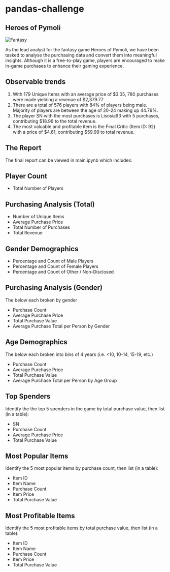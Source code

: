 # pandas-challenge

## Heroes of Pymoli

![Fantasy](https://user-images.githubusercontent.com/85002751/213671948-e3650c19-af3a-4b3a-b75f-fcc58fb0a36e.png)

As the lead analyst for the fantasy game Heroes of Pymoli, we have been tasked to analyse the purchasing data and convert them into meaningful insights.
Although it is a free-to-play game, players are encouraged to make in-game purchases to enhance their gaming experience. 

## Observable trends

1. With 179 Unique Items with an average price of $3.05, 780 purchases were made yielding a revenue of $2,379.77
2. There are a total of 576 players with 84% of players being male. Majority of players are between the age of 20-24 making up 44.79%.
3. The player SN with the most purchases is Lisosia93 with 5 purchases, contributing $18.96 to the total revenue. 
4. The most valuable and profitable item is the Final Critic (Item ID: 92) with a price of $4.61, contributing $59.99 to total revenue.

## The Report

The final report can be viewed in main.ipynb which includes:

## Player Count

- Total Number of Players

## Purchasing Analysis (Total)

- Number of Unique Items
- Average Purchase Price
- Total Number of Purchases
- Total Revenue

## Gender Demographics

- Percentage and Count of Male Players
- Percentage and Count of Female Players
- Percentage and Count of Other / Non-Disclosed

## Purchasing Analysis (Gender)

The below each broken by gender

- Purchase Count
- Average Purchase Price
- Total Purchase Value
- Average Purchase Total per Person by Gender

## Age Demographics

The below each broken into bins of 4 years (i.e. <10, 10-14, 15-19, etc.)

- Purchase Count
- Average Purchase Price
- Total Purchase Value
- Average Purchase Total per Person by Age Group

## Top Spenders

Identify the the top 5 spenders in the game by total purchase value, then list (in a table):

- SN
- Purchase Count
- Average Purchase Price
- Total Purchase Value

## Most Popular Items

Identify the 5 most popular items by purchase count, then list (in a table):

- Item ID
- Item Name
- Purchase Count
- Item Price
- Total Purchase Value

## Most Profitable Items

Identify the 5 most profitable items by total purchase value, then list (in a table):

- Item ID
- Item Name
- Purchase Count
- Item Price
- Total Purchase Value
